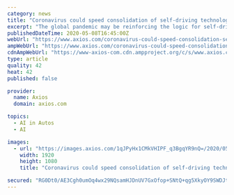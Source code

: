 ```yaml
---
category: news
title: "Coronavirus could speed consolidation of self-driving technology companies"
excerpt: "The global pandemic may be reinforcing the logic for self-driving cars, but the economic fallout is likely to accelerate the consolidation trend that was already underway. What it matters: Self-driving technology is a difficult — and expensive — challenge,"
publishedDateTime: 2020-05-08T16:45:00Z
webUrl: "https://www.axios.com/coronavirus-could-speed-consolidation-self-driving-technology-companies-50c4604f-bf41-42b6-ba0f-91e1b72121f9.html"
ampWebUrl: "https://www.axios.com/coronavirus-could-speed-consolidation-self-driving-technology-companies-50c4604f-bf41-42b6-ba0f-91e1b72121f9.html"
cdnAmpWebUrl: "https://www-axios-com.cdn.ampproject.org/c/s/www.axios.com/coronavirus-could-speed-consolidation-self-driving-technology-companies-50c4604f-bf41-42b6-ba0f-91e1b72121f9.html"
type: article
quality: 42
heat: 42
published: false

provider:
  name: Axios
  domain: axios.com

topics:
  - AI in Autos
  - AI

images:
  - url: "https://images.axios.com/1qJPyHx1CMkVHIPF_q3BgqYR9nQ=/2020/05/08/1588954485528.gif"
    width: 1920
    height: 1080
    title: "Coronavirus could speed consolidation of self-driving technology companies"

secured: "RG0Dt0/AE3Cgh0umOq4wx29NQsamHJDnUV7GxOfop+SNtQ+qg5XkyOY9SWDJt8OH3sTy1oqBJ/p61olnWWhXH4tsHkFdJk+bis4yPDA2RR6XMIhSThz6S5jgzpnR1Lo+uuiYMad5VPh3MWktBXDJGIc5eFWTECUFjZkiuieCNWD52QXIzXF2Qvtkss/9aA9eYRVzrSHbyNRIEfTcT2TAO6kWAU/vWNVqbmO+5Hgf9L7G7t2weG+HMhDzKl+TjP6fZo51SpYNHff20qWwSPg2pdJl95wLgOF/K/A3z1m+/Af84Wbn6a35m74Ex7SkdZhWDCce44GoQ0tF6VZK5+Th3wCwYiDQyyd2kBnSP7otXauYdR3mUAQFqbzGdnUzl7+71EEHv3cQvlXBfa9CJ3XDeVb8A3oZIYwKmK+sjU7lHtmFAr38+zI5Q2h2SAfVG58bOw/aJtXWCd1kOwPYJ55ItlDljqBge9Y+ySOSa+6srIQ=;I9dlhzp+yHLaqJUY6dYhmg=="
---
```



